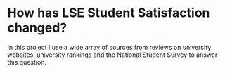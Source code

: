 # How has LSE Student Satisfaction changed?

In this project I use a wide array of sources from reviews on university websites, university rankings and the National Student Survey to answer this question.
